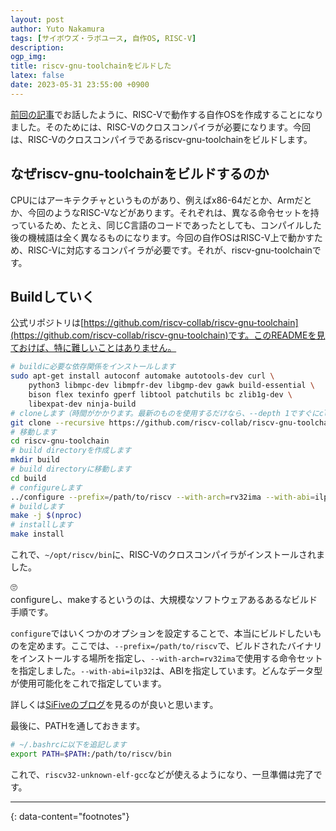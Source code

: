 ```yaml
---
layout: post
author: Yuto Nakamura
tags: [サイボウズ・ラボユース, 自作OS, RISC-V]
description: 
ogp_img:
title: riscv-gnu-toolchainをビルドした
latex: false
date: 2023-05-31 23:55:00 +0900
---
```


[前回の記事](https://yutyan.dev/cybozu-labyouth)でお話したように、RISC-Vで動作する自作OSを作成することになりました。そのためには、RISC-Vのクロスコンパイラが必要になります。今回は、RISC-Vのクロスコンパイラであるriscv-gnu-toolchainをビルドします。

## なぜriscv-gnu-toolchainをビルドするのか
CPUにはアーキテクチャというものがあり、例えばx86-64だとか、Armだとか、今回のようなRISC-Vなどがあります。それぞれは、異なる命令セットを持っているため、たとえ、同じC言語のコードであったとしても、コンパイルした後の機械語は全く異なるものになります。今回の自作OSはRISC-V上で動かすため、RISC-Vに対応するコンパイラが必要です。それが、riscv-gnu-toolchainです。

## Buildしていく
公式リポジトリは[https://github.com/riscv-collab/riscv-gnu-toolchain](https://github.com/riscv-collab/riscv-gnu-toolchain)です。このREADMEを見ておけば、特に難しいことはありません。

```bash
# buildに必要な依存関係をインストールします
sudo apt-get install autoconf automake autotools-dev curl \
    python3 libmpc-dev libmpfr-dev libgmp-dev gawk build-essential \
    bison flex texinfo gperf libtool patchutils bc zlib1g-dev \
    libexpat-dev ninja-build
# cloneします（時間がかかります。最新のものを使用するだけなら、--depth 1ですぐにcloneできます）
git clone --recursive https://github.com/riscv-collab/riscv-gnu-toolchain
# 移動します
cd riscv-gnu-toolchain
# build directoryを作成します
mkdir build
# build directoryに移動します
cd build
# configureします
../configure --prefix=/path/to/riscv --with-arch=rv32ima --with-abi=ilp32
# buildします
make -j $(nproc)
# installします
make install
```

これで、`~/opt/riscv/bin`に、RISC-Vのクロスコンパイラがインストールされました。

<aside class="msg message">
<span class="msg-symbol">🙄</span>
<div class="msg-content">
configureし、makeするというのは、大規模なソフトウェアあるあるなビルド手順です。
</div>
</aside>


`configure`ではいくつかのオプションを設定することで、本当にビルドしたいものを定めます。ここでは、`--prefix=/path/to/riscv`で、ビルドされたバイナリをインストールする場所を指定し、`--with-arch=rv32ima`で使用する命令セットを指定しました。`--with-abi=ilp32`は、ABIを指定しています。どんなデータ型が使用可能化をこれで指定しています。

詳しくは[SiFiveのブログ](https://www.sifive.com/blog/all-aboard-part-1-compiler-args)を見るのが良いと思います。

最後に、PATHを通しておきます。

```bash
# ~/.bashrcに以下を追記します
export PATH=$PATH:/path/to/riscv/bin
```

これで、`riscv32-unknown-elf-gcc`などが使えるようになり、一旦準備は完了です。

---
{: data-content="footnotes"}

